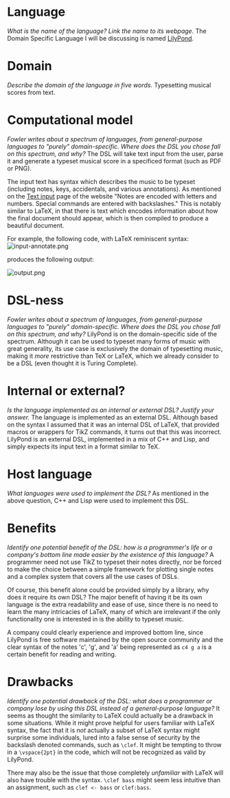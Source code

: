 # Language
_What is the name of the language? Link the name to its webpage._
The Domain Specific Language I will be discussing
is named [LilyPond](http://lilypond.org).

# Domain
_Describe the domain of the language in five words._
Typesetting musical scores from text.

# Computational model
_Fowler writes about a spectrum of languages, from general-purpose 
languages to "purely" domain-specific. Where does the DSL you chose fall on
this spectrum, and why?_
The DSL will take text input from the user, parse it and generate
a typeset musical score in a specificed format (such as PDF or PNG).

The input text has syntax which describes the music to be typeset (including
notes, keys, accidentals, and various annotations).  As mentioned on the
[Text input](lilypond.org/text-input.html) page of the website "Notes are
encoded with letters and numbers. Special commands are entered with
backslashes."  This is notably similar to LaTeX, in that there is text which
encodes information about how the final document should appear, which is
then compiled to produce a beautiful document.

For example, the following code, with LaTeX reminiscent syntax:
![input-annotate.png](http://lilypond.org/pictures/text-input-1-annotate.png)

produces the following output:

![output.png](http://lilypond.org/pictures/text-input-1-output.png)

# DSL-ness
_Fowler writes about a spectrum of languages, from general-purpose languages to
"purely" domain-specific. Where does the DSL you chose fall on this spectrum, 
and why?_ 
LilyPond is on the domain-specific side of the spectrum.  Although it can be
used to typeset many forms of music with great generality, its use case is
exclusively the domain of typesetting music, making it _more_ restrictive than
TeX or LaTeX, which we already consider to be a DSL (even thought it
is Turing Complete).


# Internal or external?
_Is the language implemented as an internal or external DSL? 
Justify your answer._
The language is implemented as an external DSL.  Although based on the syntax
I assumed that it was an internal DSL of LaTeX, that provided macros or wrappers
for TikZ commands, it turns out that this was incorrect.  LilyPond is an
external DSL, implemented in a mix of C++ and Lisp, and simply expects its
input text in a format similar to TeX.

# Host language
_What languages were used to implement the DSL?_
As mentioned in the above question, C++ and Lisp were used to implement this
DSL.

# Benefits
_Identify one potential benefit of the DSL: how is a programmer's life or a 
company's bottom line made easier by the existence of this language?_
A programmer need not use TikZ to typeset their notes directly, nor be forced
to make the choice between a simple framework for plotting single notes and a
complex system that covers all the use cases of DSLs.

Of course, this benefit alone could be provided simply by a library, why does
it require its own DSL?  The major benefit of having it be its own language 
is the extra readability and ease of use, since there is no need to learn the
many intricacies of LaTeX, many of which are irrelevant if the only
functionality one is interested in is the ability to typeset music.

A company could clearly experience and improved bottom line, since LilyPond is
free software maintained by the open source community and the clear syntax of
the notes 'c', 'g', and 'a' being represented as `c4 g a` is a certain benefit
for reading and writing.

# Drawbacks
_Identify one potential drawback of the DSL: what does a programmer or company 
lose by using this DSL instead of a general-purpose language?_
It seems as thought the similarity to LaTeX could actually be a drawback in some
situations.  While it might prove helpful for users familiar with LaTeX syntax,
the fact that it is _not_ actually a subset of LaTeX syntax might surprise
some individuals, lured into a false sense of security by the backslash
denoted commands, such as `\clef`.  It might be tempting to throw in a
`\vspace{2pt}` in the code, which will not be recognized as valid by LilyPond.

There may also be the issue that those completely _unfamiliar_ with LaTeX
will also have trouble with the syntax.  `\clef bass` might seem less intuitive
than an assignment, such as `clef <- bass` or `clef:bass`.

